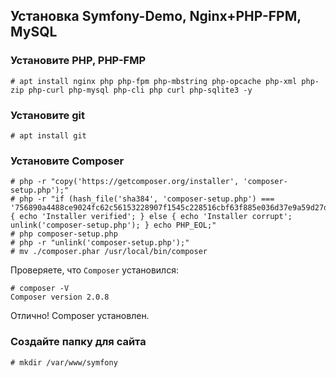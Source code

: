## Установка Symfony-Demo, Nginx+PHP-FPM, MySQL

### Установите PHP, PHP-FMP
```
# apt install nginx php php-fpm php-mbstring php-opcache php-xml php-zip php-curl php-mysql php-cli php curl php-sqlite3 -y
```
### Установите git

```
# apt install git
```

### Установите Composer
```
# php -r "copy('https://getcomposer.org/installer', 'composer-setup.php');"
# php -r "if (hash_file('sha384', 'composer-setup.php') === '756890a4488ce9024fc62c56153228907f1545c228516cbf63f885e036d37e9a59d27d63f46af1d4d07ee0f76181c7d3') { echo 'Installer verified'; } else { echo 'Installer corrupt'; unlink('composer-setup.php'); } echo PHP_EOL;"
# php composer-setup.php
# php -r "unlink('composer-setup.php');"
# mv ./composer.phar /usr/local/bin/composer
```
Проверяете, что ```Composer``` установился:
```
# composer -V
Composer version 2.0.8
```
Отлично! Composer установлен.

### Создайте папку для сайта
```
# mkdir /var/www/symfony
